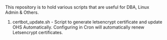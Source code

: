 This repository is to hold various scripts that are useful for DBA, Linux Admin & Others.

1. certbot_update.sh - Script to generate letsencrypt certificate and update OHS Automatically. Configuring in Cron will automatically renew Letsencrypt certificates.
